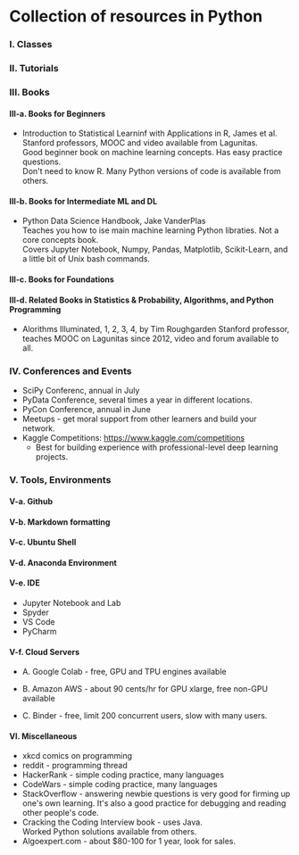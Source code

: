 # Collection of resources in Python  

### I. Classes  


### II. Tutorials  


### III. Books

#### III-a. Books for Beginners 

 * Introduction to Statistical Learninf with Applications in R, James et al.  
   Stanford professors, MOOC and video available from Lagunitas.  
   Good beginner book on machine learning concepts. Has easy practice questions.  
   Don't need to know R.  Many Python versions of code is available from others.  

#### III-b. Books for Intermediate ML and DL

 * Python Data Science Handbook, Jake VanderPlas  
   Teaches you how to ise main machine learning Python libraties. Not a core concepts book.  
   Covers Jupyter Notebook, Numpy, Pandas, Matplotlib, Scikit-Learn, and a little bit of Unix bash commands.  

#### III-c. Books for Foundations


#### III-d. Related Books in Statistics & Probability, Algorithms, and Python Programming

 * Alorithms Illuminated, 1, 2, 3, 4, by Tim Roughgarden 
   Stanford professor, teaches MOOC on Lagunitas since 2012, video and forum available to all.  

### IV. Conferences and Events  

 * SciPy Conferenc, annual in July  
 * PyData Conference, several times a year in different locations. 
 * PyCon Conference, annual in June  
 * Meetups - get moral support from other learners and build your network.  
 * Kaggle Competitions: https://www.kaggle.com/competitions   
     - Best for building experience with professional-level deep learning projects.  

### V. Tools, Environments 

#### V-a. Github  


#### V-b. Markdown formatting  


#### V-c. Ubuntu Shell  


#### V-d. Anaconda Environment


#### V-e. IDE

 * Jupyter Notebook and Lab 
 * Spyder
 * VS Code
 * PyCharm 

#### V-f. Cloud Servers  

 * A. Google Colab - free, GPU and TPU engines available 

 * B. Amazon AWS - about 90 cents/hr for GPU xlarge, free non-GPU available

 * C. Binder - free, limit 200 concurrent users, slow with many users.  

#### VI. Miscellaneous

 * xkcd comics on programming  
 * reddit - programming thread  
 * HackerRank - simple coding practice, many languages
 * CodeWars - simple coding practice, many languages  
 * StackOverflow - answering newbie questions is very good for firming up one's own learning.  It's also a good practice for debugging and reading other people's code.   
 * Cracking the Coding Interview book - uses Java.  
   Worked Python solutions available from others. 
 * Algoexpert.com - about $80-100 for 1 year, look for sales.  


